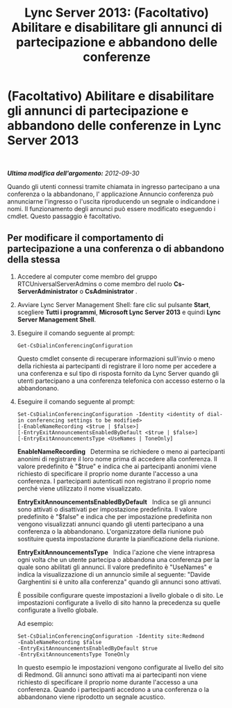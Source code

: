 ﻿---
title: 'Lync Server 2013: (Facoltativo) Abilitare e disabilitare gli annunci di partecipazione e abbandono delle conferenze'
TOCTitle: (Facoltativo) Abilitare e disabilitare gli annunci di partecipazione e abbandono delle conferenze
ms:assetid: c9529568-e66c-48d8-aef2-9072f9c336ff
ms:mtpsurl: https://technet.microsoft.com/it-it/library/Gg398834(v=OCS.15)
ms:contentKeyID: 49301972
ms.date: 08/24/2015
mtps_version: v=OCS.15
ms.translationtype: HT
---

# (Facoltativo) Abilitare e disabilitare gli annunci di partecipazione e abbandono delle conferenze in Lync Server 2013

 

_**Ultima modifica dell'argomento:** 2012-09-30_

Quando gli utenti connessi tramite chiamata in ingresso partecipano a una conferenza o la abbandonano, l' applicazione Annuncio conferenza può annunciarne l'ingresso o l'uscita riproducendo un segnale o indicandone i nomi. Il funzionamento degli annunci può essere modificato eseguendo i cmdlet. Questo passaggio è facoltativo.

## Per modificare il comportamento di partecipazione a una conferenza o di abbandono della stessa

1.  Accedere al computer come membro del gruppo RTCUniversalServerAdmins o come membro del ruolo **Cs-ServerAdministrator** o **CsAdministrator** .

2.  Avviare Lync Server Management Shell: fare clic sul pulsante **Start**, scegliere **Tutti i programmi**, **Microsoft Lync Server 2013** e quindi **Lync Server Management Shell**.

3.  Eseguire il comando seguente al prompt:
    
        Get-CsDialinConferencingConfiguration
    
    Questo cmdlet consente di recuperare informazioni sull'invio o meno della richiesta ai partecipanti di registrare il loro nome per accedere a una conferenza e sul tipo di risposta fornito da Lync Server quando gli utenti partecipano a una conferenza telefonica con accesso esterno o la abbandonano.

4.  Eseguire il comando seguente al prompt:
    
        Set-CsDialinConferencingConfiguration -Identity <identity of dial-in conferencing settings to be modified>
        [-EnableNameRecording <$true | $false>]
        [-EntryExitAnnouncementsEnabledByDefault <$true | $false>]
        [-EntryExitAnnouncementsType <UseNames | ToneOnly]
    
    **EnableNameRecording**   Determina se richiedere o meno ai partecipanti anonimi di registrare il loro nome prima di accedere alla conferenza. Il valore predefinito è "$true" e indica che ai partecipanti anonimi viene richiesto di specificare il proprio nome durante l'accesso a una conferenza. I partecipanti autenticati non registrano il proprio nome perché viene utilizzato il nome visualizzato.
    
    **EntryExitAnnouncementsEnabledByDefault**   Indica se gli annunci sono attivati o disattivati per impostazione predefinita. Il valore predefinito è "$false" e indica che per impostazione predefinita non vengono visualizzati annunci quando gli utenti partecipano a una conferenza o la abbandonano. L'organizzatore della riunione può sostituire questa impostazione durante la pianificazione della riunione.
    
    **EntryExitAnnouncementsType**   Indica l'azione che viene intrapresa ogni volta che un utente partecipa o abbandona una conferenza per la quale sono abilitati gli annunci. Il valore predefinito è "UseNames" e indica la visualizzazione di un annuncio simile al seguente: "Davide Garghentini si è unito alla conferenza" quando gli annunci sono attivati.
    
    È possibile configurare queste impostazioni a livello globale o di sito. Le impostazioni configurate a livello di sito hanno la precedenza su quelle configurate a livello globale.
    
    Ad esempio:
    
        Set-CsDialinConferencingConfiguration -Identity site:Redmond
        -EnableNameRecording $false
        -EntryExitAnnouncementsEnabledByDefault $true
        -EntryExitAnnouncementsType ToneOnly
    
    In questo esempio le impostazioni vengono configurate al livello del sito di Redmond. Gli annunci sono attivati ma ai partecipanti non viene richiesto di specificare il proprio nome durante l'accesso a una conferenza. Quando i partecipanti accedono a una conferenza o la abbandonano viene riprodotto un segnale acustico.

